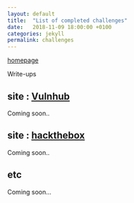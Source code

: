 ```yaml
---
layout: default
title:  "List of completed challenges"
date:   2018-11-09 18:00:00 +0100
categories: jekyll
permalink: challenges
---
```


[homepage](https://yunaranyancat.github.io/musubi/)  

Write-ups
## site : [Vulnhub](https://www.vulnhub.com/)

Coming soon..

## site : [hackthebox](https://www.hackthebox.eu/)

Coming soon..

## etc

Coming soon...
